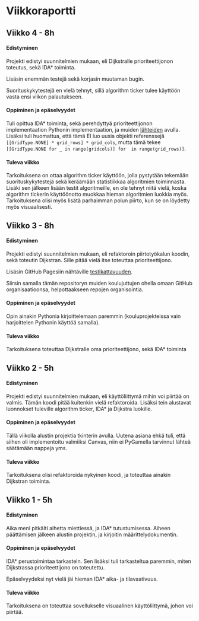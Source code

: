 # Viikkoraportti

## Viikko 4 - 8h

#### Edistyminen

Projekti edistyi suunnitelmien mukaan, eli Dijkstralle prioriteettijonon toteutus, sekä IDA* toiminta.

Lisäsin enemmän testejä sekä korjasin muutaman bugin.

Suorituskykytestejä en vielä tehnyt, sillä algorithm ticker tulee käyttöön vasta ensi viikon palautukseen.

#### Oppiminen ja epäselvyydet

Tuli opittua IDA* toiminta, sekä perehdyttyä prioriteettijonon implementaation Pythonin implementaation, ja
muiden [lähteiden](https://www.geeksforgeeks.org/heap-data-structure/) avulla. Lisäksi tuli huomattua, että 
tämä EI luo uusia objekti referenssejä `[[GridType.NONE] * grid_rows] * grid_cols`, mutta tämä 
tekee `[[GridType.NONE for _ in range(gridcols)] for  in range(grid_rows)]`.


#### Tuleva viikko

Tarkoituksena on ottaa algorithm ticker käyttöön, jolla pystytään tekemään suorituskykytestejä sekä keräämään
statistiikkaa algoritmien toiminnasta. Lisäki sen jälkeen lisään testit algoritmeille, en ole tehnyt niitä vielä, 
koska algorithm tickerin käyttöönotto muokkaa hieman algoritmien luokkia myös. Tarkoituksena olisi myös lisätä
parhaimman polun piirto, kun se on löydetty myös visuaalisesti.

## Viikko 3 - 8h

#### Edistyminen

Projekti edistyi suunnitelmien mukaan, eli refaktoroin piirtotyökalun koodin, sekä toteutin Dijkstran.
Sille pitää vielä itse toteuttaa prioriteettijono.  

Lisäsin GitHub Pagesiin nähtäville [testikattavuuden](https://perttu-kangas.github.io/tiralabra/htmlcov/).   

Siirsin samalla tämän repositoryn muiden koulujuttujen ohella omaan GitHub organisaatioonsa, helpottaakseen repojen organisointia.

#### Oppiminen ja epäselvyydet

Opin ainakin Pythonia kirjoittelemaan paremmin (kouluprojekteissa vain harjoittelen Pythonin käyttöä samalla).

#### Tuleva viikko

Tarkoituksena toteuttaa Dijkstralle oma prioriteettijono, sekä IDA* toiminta

## Viikko 2 - 5h

#### Edistyminen

Projekti edistyi suunnitelmien mukaan, eli käyttöliittymä mihin voi piirtää on valmis.
Tämän koodi pitää kuitenkin vielä refaktoroida. Lisäksi tein alustavat luonnokset 
tuleville algorithm ticker, IDA* ja Dijkstra luokille.

#### Oppiminen ja epäselvyydet

Tällä viikolla alustin projektia tkinterin avulla. Uutena asiana ehkä tuli, että
siihen oli implementoitu valmiiksi Canvas, niin ei PyGamella tarvinnut lähteä säätämään nappeja yms.

#### Tuleva viikko

Tarkoituksena olisi refaktoroida nykyinen koodi, ja toteuttaa ainakin Dijkstran toiminta.

## Viikko 1 - 5h

#### Edistyminen

Aika meni pitkälti aihetta miettiessä, ja IDA* tutustumisessa.
Aiheen päättämisen jälkeen alustin projektin, ja kirjoitin määrittelydokumentin.

#### Oppiminen ja epäselvyydet

IDA* perustoimintaa tarkasteln. Sen lisäksi tuli tarkasteltua paremmin, miten Dijkstrassa prioriteettijono on toteutettu.  

Epäselvyydeksi nyt vielä jäi hieman IDA* aika- ja tilavaativuus.

#### Tuleva viikko

Tarkoituksena on toteuttaa sovellukselle visuaalinen käyttöliittymä, johon voi piirtää.
